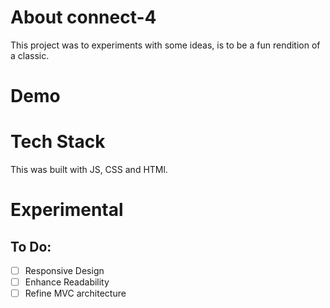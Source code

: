 # About connect-4

This project was to experiments with some ideas, is to be a fun rendition of a classic.

# Demo



# Tech Stack

This was built with JS, CSS and HTMl.

# Experimental

## To Do:

- [ ] Responsive Design
- [ ] Enhance Readability
- [ ] Refine MVC architecture 
